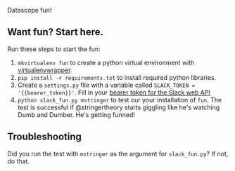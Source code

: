 Datascope fun!

## Want fun? Start here.

Run these steps to start the fun:

1. `mkvirtualenv fun` to create a python virtual environment with [virtualenvwrapper](https://virtualenvwrapper.readthedocs.org/en/latest/).
2. `pip install -r requirements.txt` to install required python libraries.
3. Create a `settings.py` file with a variable called `SLACK_TOKEN = '{{bearer_token}}'`. Fill in your [bearer token for the Slack web API](https://api.slack.com/web)
4. `python slack_fun.py mstringer` to test our your installation of `fun`. The test is successful if @stringertheory starts giggling like he's watching Dumb and Dumber. He's getting funned!

## Troubleshooting

Did you run the test with `mstringer` as the argument for `slack_fun.py`? If not, do that.

